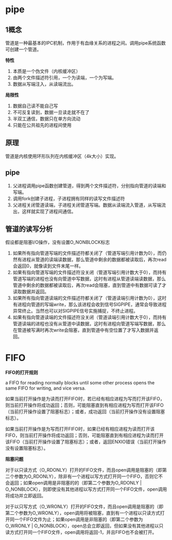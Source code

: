 # pipe

## 1概念

管道是一种最基本的IPC机制，作用于有血缘关系的进程之间。调用pipe系统函数可创建一个管道。

**特性**

1. 本质是一个伪文件（内核缓冲区）
2. 由两个文件描述符引用，一个为读端，一个为写端。
3. 数据从写端注入，从读端流出。

**局限性**

1. 数据自己读不能自己写
2. 不可反复读到，数据一旦读走就不在了
3. 半双工通信，数据只在单方向流动
4. 只能在公共祖先的进程间使用

## 原理

管道是内核使用环形队列在内核缓冲区（4k大小）实现。

## pipe

1. 父进程调用pipe函数创建管道，得到两个文件描述符，分别指向管道的读端和写端。
2. 调用fork创建子进程，子进程拥有同样的读写文件描述符
3. 父进程关闭管道读端，子进程关闭管道写端。数据从读端流入管道，从写端流出，这样就实现了进程间通信。

## 管道的读写分析

假设都是阻塞I/O操作，没有设置O_NONBLOCK标志

1. 如果所有指向管道写端的文件描述符都关闭了（管道写端引用计数为0），而仍然有进程从管道的读端读数据，那么管道中剩余的数据都被读取后，再次read会返回0，就像读到文件末尾一样。
2. 如果有指向管道写端的文件描述符没关闭（管道写端引用计数大于0），而持有管道写端的进程也没有向管道中写数据，这时有进程从管道读端读数据，那么管道中剩余的数据都被读取后，再次read会阻塞，直到管道中有数据可读了才读取数据并返回。
3. 如果所有指向管道读端的文件描述符都关闭了（管道读端引用计数为0），这时有进程向管道的写端write，那么该进程会收到信号SIGPIPE，通常会导致进程异常终止。当然也可以对SIGPIPE信号实施捕捉，不终止进程。
4. 如果有指向管道读端的文件描述符没关闭（管道读端引用计数大于0），而持有管道读端的进程也没有从管道中读数据，这时有进程向管道写端写数据，那么在管道被写满时再次write会阻塞，直到管道中有空位置了才写入数据并返回。





# FIFO

**FIFO的打开规则**

a FIFO for reading normally blocks until some other process opens the same FIFO for writing, and vice versa.

如果当前打开操作是为读而打开FIFO时，若已经有相应进程为写而打开该FIFO，则当前打开操作将成功返回；否则，可能阻塞直到有相应进程为写而打开该FIFO（当前打开操作设置了阻塞标志）；或者，成功返回（当前打开操作没有设置阻塞标志）。 

如果当前打开操作是为写而打开FIFO时，如果已经有相应进程为读而打开该FIFO，则当前打开操作将成功返回；否则，可能阻塞直到有相应进程为读而打开该FIFO（当前打开操作设置了阻塞标志）；或者，返回ENXIO错误（当前打开操作没有设置阻塞标志）。 

**阻塞问题**

对于以只读方式（O_RDONLY）打开的FIFO文件，而且open调用是阻塞的（即第二个参数为O_RDONLY），除非有一个进程以写方式打开同一个FIFO，否则它不会返回；如果open调用是非阻塞的的（即第二个参数为O_RDONLY | O_NONBLOCK），则即使没有其他进程以写方式打开同一个FIFO文件，open调用将成功并立即返回。

对于以只写方式（O_WRONLY）打开的FIFO文件，而且open调用是阻塞的（即第二个参数为O_WRONLY），open调用将被阻塞，直到有一个进程以只读方式打开同一个FIFO文件为止；如果open调用是非阻塞的（即第二个参数为O_WRONLY | O_NONBLOCK），open总会立即返回，但如果没有其他进程以只读方式打开同一个FIFO文件，open调用将返回-1，并且FIFO也不会被打开。